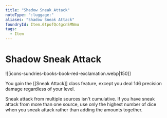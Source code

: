 ```yaml
---
title: "Shadow Sneak Attack"
noteType: ":luggage:"
aliases: "Shadow Sneak Attack"
foundryId: Item.6tpofQc4gcnSMNmu
tags:
  - Item
---
```


# Shadow Sneak Attack
![[icons-sundries-books-book-red-exclamation.webp|150]]

You gain the [[Sneak Attack]] class feature, except you deal 1d6 precision damage regardless of your level.

Sneak attack from multiple sources isn't cumulative. If you have sneak attack from more than one source, use only the highest number of dice when you sneak attack rather than adding the amounts together.
